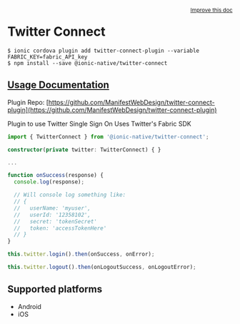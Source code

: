 <a style="float:right;font-size:12px;" href="http://github.com/ionic-team/ionic-native/edit/master/src/@ionic-native/plugins/twitter-connect/index.ts#L20">
  Improve this doc
</a>

# Twitter Connect

```
$ ionic cordova plugin add twitter-connect-plugin --variable FABRIC_KEY=fabric_API_key
$ npm install --save @ionic-native/twitter-connect
```

## [Usage Documentation](https://ionicframework.com/docs/native/twitter-connect/)

Plugin Repo: [https://github.com/ManifestWebDesign/twitter-connect-plugin](https://github.com/ManifestWebDesign/twitter-connect-plugin)

Plugin to use Twitter Single Sign On
Uses Twitter's Fabric SDK
```typescript
import { TwitterConnect } from '@ionic-native/twitter-connect';

constructor(private twitter: TwitterConnect) { }

...

function onSuccess(response) {
  console.log(response);

  // Will console log something like:
  // {
  //   userName: 'myuser',
  //   userId: '12358102',
  //   secret: 'tokenSecret'
  //   token: 'accessTokenHere'
  // }
}

this.twitter.login().then(onSuccess, onError);

this.twitter.logout().then(onLogoutSuccess, onLogoutError);
```

## Supported platforms
- Android
- iOS



